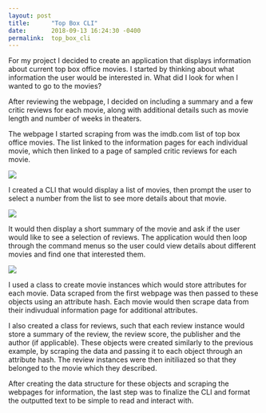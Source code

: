 ```yaml
---
layout: post
title:      "Top Box CLI"
date:       2018-09-13 16:24:30 -0400
permalink:  top_box_cli
---
```


For my project I decided to create an application that displays information about current top box office movies. I started by thinking about what information the user would be interested in. What did I look for when I wanted to go to the movies? 

After reviewing the webpage, I decided on including a summary and a few critic reviews for each movie, along with additional details such as movie length and number of weeks in theaters. 

The webpage I started scraping from was the imdb.com list of top box office movies. The list linked to the information pages for each individual movie, which then linked to a page of sampled critic reviews for each movie. 

![](https://cdn.pbrd.co/images/HDJQ1wQ.png)

I created a CLI that would display a list of movies, then prompt the user to select a number from the list to see more details about that movie.

![](https://cdn.pbrd.co/images/HDJPpfy.png)

It would then display a short summary of the movie and ask if the user would like to see a selection of reviews. The application would then loop through the command menus so the user could view details about different movies and find one that interested them. 

![](https://cdn.pbrd.co/images/HDJPIAA.png)

I used a class to create movie instances which would store attributes for each movie.  Data scraped from the first webpage was then passed to these objects using an attribute hash. Each movie would then scrape data from their indivudual information page for additional attributes.  

I also created a class for reviews, such that each review instance would store a summary of the review, the review score, the publisher and the author (if applicable). These objects were created similarly to the previous example, by scraping the data and passing it to each object through an attribute hash. The review instances were then initiliazed so that they belonged to the movie which they described.  

After creating the data structure for these objects and scraping the webpages for information, the last step was to finalize the CLI and format the outputted text to be simple to read and interact with. 

